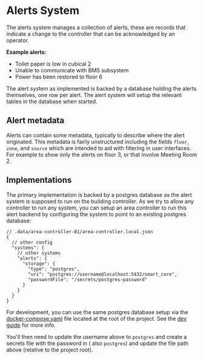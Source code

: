 # Alerts System

The alerts system manages a collection of alerts, these are records that indicate a change to the controller that can be
acknowledged by an operator.

**Example alerts:**

- Toilet paper is low in cubical 2
- Unable to communicate with BMS subsystem
- Power has been restored to floor 6

The alert system as implemented is backed by a database holding the alerts themselves, one row per alert. The alert
system will setup the relevant tables in the database when started.

## Alert metadata

Alerts can contain some metadata, typically to describe where the alert originated. This metadata is fairly unstructured
including the fields `floor`, `zone`, and `source` which are intended to aid with filtering in user interfaces. For
example to show only the alerts on floor 3, or that involve Meeting Room 2.

## Implementations

The primary implementation is backed by a postgres database as the alert system is supposed to run on the building
controller. As we try to allow any controller to run any system, you can setup an area controller to run this alert
backend by configuring the system to point to an existing postgres database:

```json5
// .data/area-controller-01/area-controller.local.json
{
  // other config
  "systems": {
    // other systems
    "alerts": {
      "storage": {
        "type": "postgres",
        "uri": "postgres://username@localhost:5432/smart_core",
        "passwordFile": "/secrets/postgres-password"
      }
    }
  }
}
```

For development, you can use the same postgres database setup via the [docker-compose.yaml](../../../docker-compose.yml)
file located at the root of the project. See the [dev guide](../../../docs/install/dev.md) for more info.

You'll then need to update the username above to `postgres` and create a secrets file with the password in (
also `postgres`)
and update the file path above (relative to the project root).
